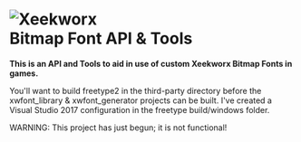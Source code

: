 ![Xeekworx](http://xeekworx.com/images/github/xeekworx_logo.png) <br />
Bitmap Font API & Tools
===========

**This is an API and Tools to aid in use of custom Xeekworx Bitmap Fonts in games.**

You'll want to build freetype2 in the third-party directory before the xwfont_library & xwfont_generator projects can be built. I've created a Visual Studio 2017 configuration in the freetype build/windows folder.

WARNING: This project has just begun; it is not functional!